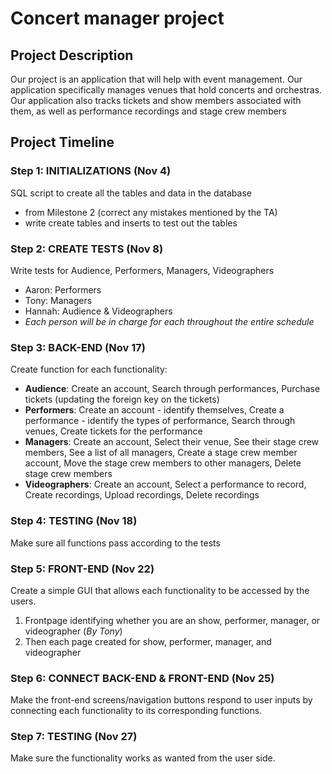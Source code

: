 # Concert manager project

## Project Description
Our project is an application that will help with event management. Our application specifically manages venues that hold concerts and orchestras. Our application also tracks tickets and show members associated with them, as well as performance recordings and stage crew members

## Project Timeline

### Step 1: INITIALIZATIONS (Nov 4)
SQL script to create all the tables and data in the database
- from Milestone 2 (correct any mistakes mentioned by the TA)
- write create tables and inserts to test out the tables

### Step 2: CREATE TESTS (Nov 8)
Write tests for Audience, Performers, Managers, Videographers
- Aaron: Performers
- Tony: Managers
- Hannah: Audience & Videographers
- <em> Each person will be in charge for each throughout the entire schedule </em>

### Step 3: BACK-END (Nov 17)
Create function for each functionality:
- <strong>Audience</strong>: Create an account, Search through performances, Purchase tickets (updating the foreign key on the tickets) 
- <strong>Performers</strong>: Create an account - identify themselves, Create a performance - identify the types of performance, Search through venues, Create tickets for the performance
- <strong>Managers</strong>: Create an account, Select their venue, See their stage crew members, See a list of all managers, Create a stage crew member account, Move the stage crew members to other managers, Delete stage crew members
- <strong>Videographers</strong>: Create an account, Select a performance to record, Create recordings, Upload recordings, Delete recordings 

### Step 4: TESTING (Nov 18)
Make sure all functions pass according to the tests

### Step 5: FRONT-END (Nov 22)
Create a simple GUI that allows each functionality to be accessed by the users.
1. Frontpage identifying whether you are an show, performer, manager, or videographer (<em>By Tony</em>)
2. Then each page created for show, performer, manager, and videographer 

### Step 6: CONNECT BACK-END & FRONT-END (Nov 25)
Make the front-end screens/navigation buttons respond to user inputs by connecting each functionality to its corresponding functions. 

### Step 7: TESTING (Nov 27)
Make sure the functionality works as wanted from the user side. 

